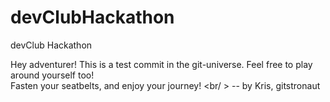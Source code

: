 # devClubHackathon
devClub Hackathon

Hey adventurer!
This is a test commit in the git-universe. Feel free to play around yourself too!\
Fasten your seatbelts, and enjoy your journey! <br/ >
-- by Kris, gitstronaut

